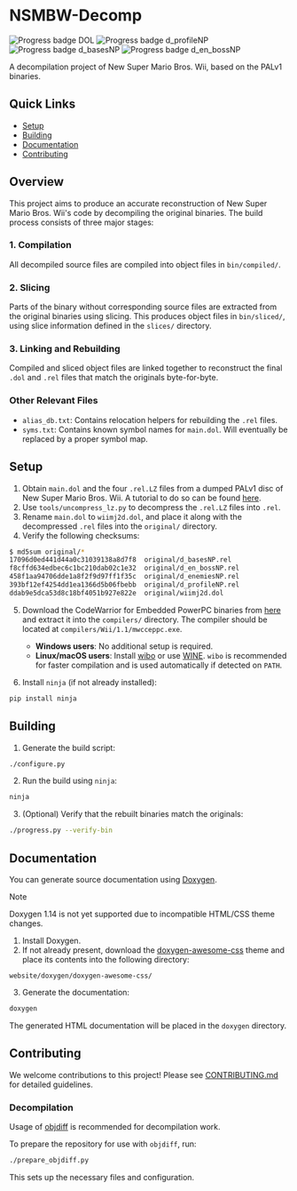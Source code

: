 # NSMBW-Decomp

![Progress badge DOL](https://img.shields.io/endpoint?url=https%3A%2F%2Fnsmbw-community.github.io%2FNSMBW-Decomp%2Fbadge_wiimj2d.json)
![Progress badge d_profileNP](https://img.shields.io/endpoint?url=https%3A%2F%2Fnsmbw-community.github.io%2FNSMBW-Decomp%2Fbadge_d_profileNP.json)
![Progress badge d_basesNP](https://img.shields.io/endpoint?url=https%3A%2F%2Fnsmbw-community.github.io%2FNSMBW-Decomp%2Fbadge_d_basesNP.json)
![Progress badge d_en_bossNP](https://img.shields.io/endpoint?url=https%3A%2F%2Fnsmbw-community.github.io%2FNSMBW-Decomp%2Fbadge_d_en_bossNP.json)

A decompilation project of New Super Mario Bros. Wii, based on the PALv1 binaries.

## Quick Links
- [Setup](#setup)
- [Building](#building)
- [Documentation](#documentation)
- [Contributing](#contributing)

## Overview
This project aims to produce an accurate reconstruction of New Super Mario Bros. Wii's code by decompiling the original binaries. The build process consists of three major stages:

### 1. Compilation
All decompiled source files are compiled into object files in `bin/compiled/`.

### 2. Slicing
Parts of the binary without corresponding source files are extracted from the original binaries using slicing. This produces object files in `bin/sliced/`, using slice information defined in the `slices/` directory.

### 3. Linking and Rebuilding
Compiled and sliced object files are linked together to reconstruct the final `.dol` and `.rel` files that match the originals byte-for-byte.

### Other Relevant Files
- `alias_db.txt`: Contains relocation helpers for rebuilding the `.rel` files.
- `syms.txt`: Contains known symbol names for `main.dol`. Will eventually be replaced by a proper symbol map.

## Setup
1. Obtain `main.dol` and the four `.rel.LZ` files from a dumped PALv1 disc of New Super Mario Bros. Wii. A tutorial to do so can be found [here](https://horizon.miraheze.org/wiki/Obtain_Original_Game_Files).
2. Use `tools/uncompress_lz.py` to decompress the `.rel.LZ` files into `.rel`.
3. Rename `main.dol` to `wiimj2d.dol`, and place it along with the decompressed `.rel` files into the `original/` directory.
4. Verify the following checksums:

```bash
$ md5sum original/*
17096d0ed441d44a0c31039138a8d7f8  original/d_basesNP.rel
f8cffd634edbec6c1bc210dab02c1e32  original/d_en_bossNP.rel
458f1aa94706dde1a8f2f9d97ff1f35c  original/d_enemiesNP.rel
393bf12ef4254dd1ea1366d5b06fbebb  original/d_profileNP.rel
ddab9e5dca53d8c18bf4051b927e822e  original/wiimj2d.dol
```

5. Download the CodeWarrior for Embedded PowerPC binaries from [here](https://files.decomp.dev/compilers_20230715.zip) and extract it into the `compilers/` directory. The compiler should be located at `compilers/Wii/1.1/mwcceppc.exe`.
   - **Windows users**: No additional setup is required.
   - **Linux/macOS users**: Install [wibo](https://github.com/decompals/WiBo) or use [WINE](https://www.winehq.org/). `wibo` is recommended for faster compilation and is used automatically if detected on `PATH`.

6. Install `ninja` (if not already installed):

```bash
pip install ninja
```

## Building
1. Generate the build script:

```bash
./configure.py
```

2. Run the build using `ninja`:

```bash
ninja
```

3. (Optional) Verify that the rebuilt binaries match the originals:

```bash
./progress.py --verify-bin
```

## Documentation
You can generate source documentation using [Doxygen](https://www.doxygen.nl/).

> [!NOTE]
> Doxygen 1.14 is not yet supported due to incompatible HTML/CSS theme changes.

1. Install Doxygen.
2. If not already present, download the [doxygen-awesome-css](https://github.com/jothepro/doxygen-awesome-css) theme and place its contents into the following directory:

```
website/doxygen/doxygen-awesome-css/
```

3. Generate the documentation:

```bash
doxygen
```

The generated HTML documentation will be placed in the `doxygen` directory.

## Contributing
We welcome contributions to this project! Please see [CONTRIBUTING.md](docs/CONTRIBUTING.md) for detailed guidelines.

### Decompilation
Usage of [objdiff](https://github.com/encounter/objdiff) is recommended for decompilation work.

To prepare the repository for use with `objdiff`, run:

```bash
./prepare_objdiff.py
```

This sets up the necessary files and configuration.
